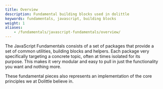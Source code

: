 ```yaml
---
title: Overview
description: Fundamental building blocks used in dolittle
keywords: fundamentals, javascript, building blocks
weight: 1
aliases:
    - /fundamentals/javascript-fundamentals/overview/
---
```

The JavaScript Fundamentals consists of a set of packages that provide a set of
common utilities, building blocks and helpers. Each package very specifically
targeting a concrete topic, often at times isolated for its purpose. This makes
it very modular and easy to pull in just the functionality you want and nothing
more.

These fundamental pieces also represents an implementation of the core principles
we at Dolittle believe in.

